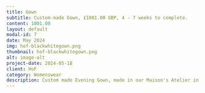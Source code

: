 ```yaml
---
title: Gown
subtitle: Custom-made Gown, £1001.00 GBP, 4 - 7 weeks to complete.
content: 1001.00
layout: default
modal-id: 7
date: May 2024
img: hof-blackwhitegown.png 
thumbnail: hof-blackwhitegown.png 
alt: image-alt
project-date: 2024-05-18
client: HoF
category: Womenswear
description: Custom made Evening Gown, made in our Maison's Atelier in Jamaica, West Indies.
---
```



